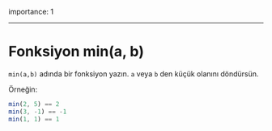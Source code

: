 importance: 1

---

# Fonksiyon min(a, b)

`min(a,b)` adında bir fonksiyon yazın. `a` veya `b` den küçük olanını döndürsün.

Örneğin:

```js
min(2, 5) == 2
min(3, -1) == -1
min(1, 1) == 1
```

